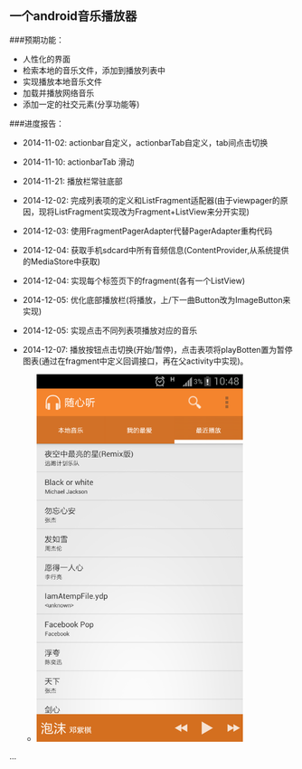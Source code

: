 一个android音乐播放器
---
###预期功能：

- 人性化的界面
- 检索本地的音乐文件，添加到播放列表中
- 实现播放本地音乐文件
- 加载并播放网络音乐
- 添加一定的社交元素(分享功能等)

###进度报告：

- 2014-11-02: actionbar自定义，actionbarTab自定义，tab间点击切换
- 2014-11-10: actionbarTab 滑动
- 2014-11-21: 播放栏常驻底部
- 2014-12-02: 完成列表项的定义和ListFragment适配器(由于viewpager的原因，现将ListFragment实现改为Fragment+ListView来分开实现)
- 2014-12-03: 使用FragmentPagerAdapter代替PagerAdapter重构代码
- 2014-12-04: 获取手机sdcard中所有音频信息(ContentProvider,从系统提供的MediaStore中获取)
- 2014-12-04: 实现每个标签页下的fragment(各有一个ListView)
- 2014-12-05: 优化底部播放栏(将播放，上/下一曲Button改为ImageButton来实现)
- 2014-12-05: 实现点击不同列表项播放对应的音乐
- 2014-12-07: 播放按钮点击切换(开始/暂停)，点击表项将playBotten置为暂停图表(通过在fragment中定义回调接口，再在父activity中实现)。

    - <img src="./image/overview1.png" height="650"/>

...
